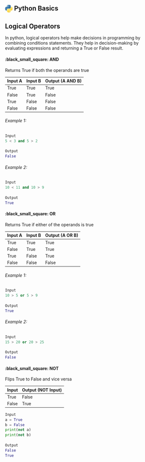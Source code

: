 <html>
 <body>
  <h2><sub><img src="https://github.com/RadhikaDeshpande1010/skill-icon/blob/main/general-icon/python-icon.png" height="25" width="25"></sub> Python Basics</h2>
  <h2>Logical Operators</h2>
  <p>In python, logical operators help make decisions in programming by combining conditions statements. They help in decision-making by evaluating expressions and returning a True or False result.</p>

  <h4>:black_small_square: AND</h4>
  <p>Returns True if both the operands are true</p>
  
  | Input A | Input B | Output (A AND B) |
  |---------|---------|------------------|
  | True    | True    | True             |
  | False   | True    | False            |
  | True    | False   | False            |
  | False   | False   | False            |

  <h6>Example 1:</h6>
  
  ```python
  Input
  5 < 3 and 5 > 2
  
  Output
  False
  ```

  <h6>Example 2:</h6> 
  
  ```python
  Input
  10 < 11 and 10 > 9
  
  Output
  True
  ```
  <h4>:black_small_square: OR</h4>
  <p>Returns True if either of the operands is true</p>

  | Input A | Input B | Output (A OR B) |
  |---------|---------|-----------------|
  | True    | True    | True            |
  | False   | True    | True            |
  | True    | False   | True            |
  | False   | False   | False           |

  <h6>Example 1:</h6>
  
  ```python
  Input
  10 > 5 or 5 > 9
  
  Output
  True
  ```

  <h6>Example 2:</h6>
  
  ```python
  Input
  15 > 20 or 20 > 25
  
  Output
  False
  ```
  <h4>:black_small_square: NOT</h4>
  <p>Flips True to False and vice versa</p>

  | Input | Output (NOT Input) |
  |-------|---------------------|
  | True  | False               |
  | False | True                |

  ```python
  Input
  a = True
  b = False
  print(not a)
  print(not b)

  Output
  False
  True
  ```
</body>
</html>

